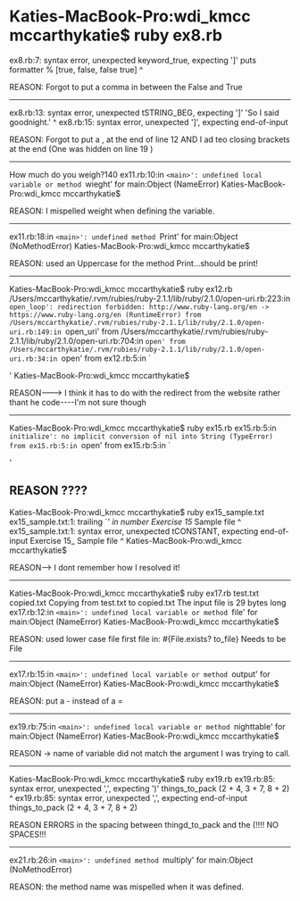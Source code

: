 

# Katies-MacBook-Pro:wdi_kmcc mccarthykatie$ ruby ex8.rb
ex8.rb:7: syntax error, unexpected keyword_true, expecting ']'
puts formatter % [true, false, false true]
                                         ^

REASON: Forgot to put a comma in between the False and True 

------

ex8.rb:13: syntax error, unexpected tSTRING_BEG, expecting ']'
  'So I said goodnight.'
   ^
ex8.rb:15: syntax error, unexpected ']', expecting end-of-input

REASON: Forgot to put a , at the end of line 12 AND I ad teo closing brackets at the end (One was hidden on line 19 )

-----
How much do you weigh?140
ex11.rb:10:in `<main>': undefined local variable or method `wieght' for main:Object (NameError)
Katies-MacBook-Pro:wdi_kmcc mccarthykatie$ 

REASON: I mispelled weight when defining the variable. 

----

ex11.rb:18:in `<main>': undefined method `Print' for main:Object (NoMethodError)
Katies-MacBook-Pro:wdi_kmcc mccarthykatie$ 

REASON: used an Uppercase for the method Print...should be print!


____

Katies-MacBook-Pro:wdi_kmcc mccarthykatie$ ruby ex12.rb
/Users/mccarthykatie/.rvm/rubies/ruby-2.1.1/lib/ruby/2.1.0/open-uri.rb:223:in `open_loop': redirection forbidden: http://www.ruby-lang.org/en -> https://www.ruby-lang.org/en (RuntimeError)
  from /Users/mccarthykatie/.rvm/rubies/ruby-2.1.1/lib/ruby/2.1.0/open-uri.rb:149:in `open_uri'
  from /Users/mccarthykatie/.rvm/rubies/ruby-2.1.1/lib/ruby/2.1.0/open-uri.rb:704:in `open'
  from /Users/mccarthykatie/.rvm/rubies/ruby-2.1.1/lib/ruby/2.1.0/open-uri.rb:34:in `open'
  from ex12.rb:5:in `<main>'
Katies-MacBook-Pro:wdi_kmcc mccarthykatie$ 

REASON---> I think it has to do with the redirect from the website rather thant he code----I'm not sure though

-------

Katies-MacBook-Pro:wdi_kmcc mccarthykatie$ ruby ex15.rb
ex15.rb:5:in `initialize': no implicit conversion of nil into String (TypeError)
  from ex15.rb:5:in `open'
  from ex15.rb:5:in `<main>'

  REASON ????
---------

  Katies-MacBook-Pro:wdi_kmcc mccarthykatie$ ruby ex15_sample.txt
ex15_sample.txt:1: trailing `_' in number
Exercise 15_ Sample file 
            ^
ex15_sample.txt:1: syntax error, unexpected tCONSTANT, expecting end-of-input
Exercise 15_ Sample file 
                   ^
Katies-MacBook-Pro:wdi_kmcc mccarthykatie$ 

REASON--> I dont remember how I resolved it! 

-----------------
Katies-MacBook-Pro:wdi_kmcc mccarthykatie$ ruby ex17.rb test.txt copied.txt
Copying from test.txt to copied.txt
The input file is 29 bytes long
ex17.rb:12:in `<main>': undefined local variable or method `file' for main:Object (NameError)
Katies-MacBook-Pro:wdi_kmcc mccarthykatie$ 

REASON: used lower case file first file in: #{File.exists? to_file} Needs to be File

-------

ex17.rb:15:in `<main>': undefined local variable or method `output' for main:Object (NameError)
Katies-MacBook-Pro:wdi_kmcc mccarthykatie$ 

REASON: put a - instead of a = 

-------
ex19.rb:75:in `<main>': undefined local variable or method `nighttable' for main:Object (NameError)
Katies-MacBook-Pro:wdi_kmcc mccarthykatie$ 

REASON -> name of variable did not match the argument I was trying to call.

-----

Katies-MacBook-Pro:wdi_kmcc mccarthykatie$ ruby ex19.rb
ex19.rb:85: syntax error, unexpected ',', expecting ')'
things_to_pack (2 + 4, 3 + 7, 8 + 2)
                      ^
ex19.rb:85: syntax error, unexpected ',', expecting end-of-input
things_to_pack (2 + 4, 3 + 7, 8 + 2)

REASON ERRORS in the spacing between thingd_to_pack and the (!!!! NO SPACES!!!

---------
ex21.rb:26:in `<main>': undefined method `multiply' for main:Object (NoMethodError)

REASON: the method name was mispelled when it was defined.
